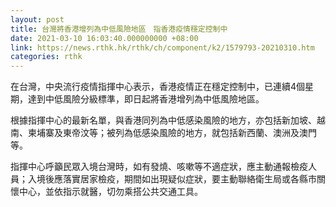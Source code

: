 ```yaml
---
layout: post
title: 台灣將香港增列為中低風險地區　指香港疫情穩定控制中
date: 2021-03-10 16:03:40.000000000 +08:00
link: https://news.rthk.hk/rthk/ch/component/k2/1579793-20210310.htm
categories: rthk
---
```


在台灣，中央流行疫情指揮中心表示，香港疫情正在穩定控制中，已連續4個星期，達到中低風險分級標準，即日起將香港增列為中低風險地區。

根據指揮中心的最新名單，與香港同列為中低感染風險的地方，亦包括新加坡、越南、柬埔寨及東帝汶等；被列為低感染風險的地方，就包括新西蘭、澳洲及澳門等。

指揮中心呼籲民眾入境台灣時，如有發燒、咳嗽等不適症狀，應主動通報檢疫人員；入境後應落實居家檢疫，期間如出現疑似症狀，要主動聯絡衛生局或各縣市關懷中心，並依指示就醫，切勿乘搭公共交通工具。
